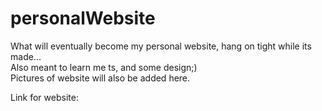 ﻿# personalWebsite  
 What will eventually become my personal website, hang on tight while its made...  
Also meant to learn me ts, and some design;)  
Pictures of website will also be added here.  
  
Link for website:  

